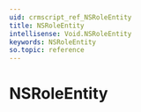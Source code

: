 ```yaml
---
uid: crmscript_ref_NSRoleEntity
title: NSRoleEntity
intellisense: Void.NSRoleEntity
keywords: NSRoleEntity
so.topic: reference
---
```


# NSRoleEntity
